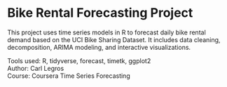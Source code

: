 # Bike Rental Forecasting Project

This project uses time series models in R to forecast daily bike rental demand based on the UCI Bike Sharing Dataset. It includes data cleaning, decomposition, ARIMA modeling, and interactive visualizations.

Tools used: R, tidyverse, forecast, timetk, ggplot2  
Author: Carl Legros  
Course: Coursera Time Series Forecasting
